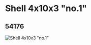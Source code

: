 # Shell 4x10x3 "no.1"
## 54176
![Shell 4x10x3 "no.1"](https://lc-www-live-s.legocdn.com/media/bricks/5/2/4285892.jpg)